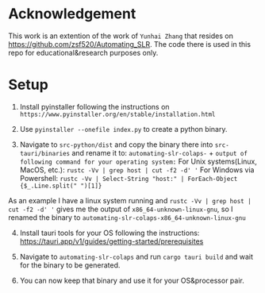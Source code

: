 # Acknowledgement 

This work is an extention of the work of `Yunhai Zhang` that resides on https://github.com/zsf520/Automating_SLR. The code there is used in this repo for educational&research purposes only. 

# Setup 

1. Install pyinstaller following the instructions on `https://www.pyinstaller.org/en/stable/installation.html`

2. Use `pyinstaller --onefile index.py` to create a python binary.

3. Navigate to `src-python/dist` and copy the binary there into `src-tauri/binaries` and rename it to:
      `automating-slr-colaps-` + `output of following command for your operating system:`
    For Unix systems(Linux, MacOS, etc.):
      `rustc -Vv | grep host | cut -f2 -d' '`
    For Windows via Powershell:
      `rustc -Vv | Select-String "host:" | ForEach-Object {$_.Line.split(" ")[1]}`

As an example I have a linux system running and   `rustc -Vv | grep host | cut -f2 -d' '` gives me the output of `x86_64-unknown-linux-gnu`, so I renamed the binary to `automating-slr-colaps-x86_64-unknown-linux-gnu`  

4. Install tauri tools for your OS following the instructions:
    https://tauri.app/v1/guides/getting-started/prerequisites

5. Navigate to `automating-slr-colaps` and run `cargo tauri build` and wait for the binary to be generated. 

6. You can now keep that binary and use it for your OS&processor pair.
